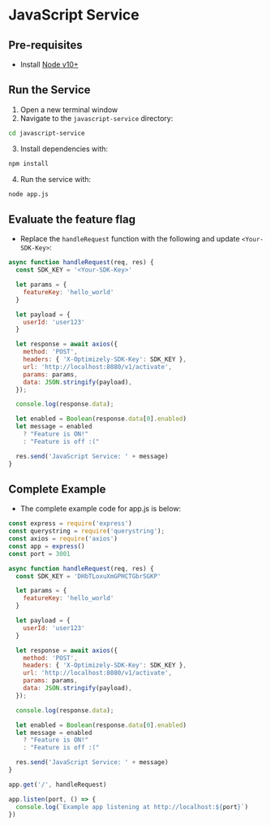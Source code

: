 # JavaScript Service

## Pre-requisites
- Install [Node v10+](https://nodejs.org/en/download/)

## Run the Service
1. Open a new terminal window
2. Navigate to the `javascript-service` directory:
```bash
cd javascript-service
```

3. Install dependencies with:
```bash
npm install
```

4. Run the service with:
```bash
node app.js
```

## Evaluate the feature flag
- Replace the `handleRequest` function with the following and update `<Your-SDK-Key>`:

```javascript
async function handleRequest(req, res) {
  const SDK_KEY = '<Your-SDK-Key>'

  let params = {
    featureKey: 'hello_world'
  }

  let payload = {
    userId: 'user123'
  }

  let response = await axios({
    method: 'POST',
    headers: { 'X-Optimizely-SDK-Key': SDK_KEY },
    url: 'http://localhost:8080/v1/activate',
    params: params,
    data: JSON.stringify(payload),
  });

  console.log(response.data);

  let enabled = Boolean(response.data[0].enabled)
  let message = enabled
    ? "Feature is ON!"
    : "Feature is off :("

  res.send('JavaScript Service: ' + message)
}
```

## Complete Example
- The complete example code for app.js is below:
```javascript
const express = require('express')
const querystring = require('querystring');
const axios = require('axios')
const app = express()
const port = 3001

async function handleRequest(req, res) {
  const SDK_KEY = 'DHbTLoxuXmGPHCTGbrSGKP'

  let params = {
    featureKey: 'hello_world'
  }

  let payload = {
    userId: 'user123'
  }

  let response = await axios({
    method: 'POST',
    headers: { 'X-Optimizely-SDK-Key': SDK_KEY },
    url: 'http://localhost:8080/v1/activate',
    params: params,
    data: JSON.stringify(payload),
  });

  console.log(response.data);

  let enabled = Boolean(response.data[0].enabled)
  let message = enabled
    ? "Feature is ON!"
    : "Feature is off :("

  res.send('JavaScript Service: ' + message)
}

app.get('/', handleRequest)

app.listen(port, () => {
  console.log(`Example app listening at http://localhost:${port}`)
})
```
